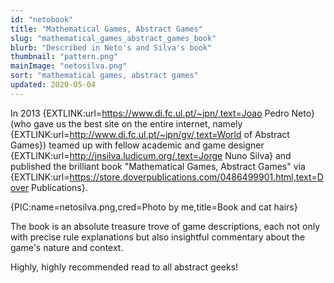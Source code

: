```yaml
---
id: "netobook"
title: "Mathematical Games, Abstract Games"
slug: "mathematical_games_abstract_games_book"
blurb: "Described in Neto's and Silva's book"
thumbnail: "pattern.png"
mainImage: "netosilva.png"
sort: "mathematical games, abstract games"
updated: 2020-05-04
---
```


In 2013 {EXTLINK:url=https://www.di.fc.ul.pt/~jpn/,text=Joao Pedro Neto} (who gave us the best site on the entire internet, namely {EXTLINK:url=http://www.di.fc.ul.pt/~jpn/gv/,text=World of Abstract Games}) teamed up with fellow academic and game designer {EXTLINK:url=http://jnsilva.ludicum.org/,text=Jorge Nuno Silva} and published the brilliant book "Mathematical Games, Abstract Games" via {EXTLINK:url=https://store.doverpublications.com/0486499901.html,text=Dover Publications}.

{PIC:name=netosilva.png,cred=Photo by me,title=Book and cat hairs}

The book is an absolute treasure trove of game descriptions, each not only with precise rule explanations but also insightful commentary about the game's nature and context.

Highly, highly recommended read to all abstract geeks!
